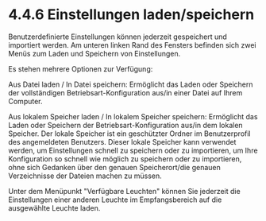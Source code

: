 # 4.4.6 Einstellungen laden/speichern

Benutzerdefinierte Einstellungen können jederzeit gespeichert und importiert werden. Am unteren linken Rand des Fensters befinden sich zwei Menüs zum Laden und Speichern von Einstellungen.

Es stehen mehrere Optionen zur Verfügung:

Aus Datei laden / In Datei speichern:
Ermöglicht das Laden oder Speichern der vollständigen Betriebsart-Konfiguration aus/in einer Datei auf Ihrem Computer.

Aus lokalem Speicher laden / In lokalem Speicher speichern:
Ermöglicht das Laden oder Speichern der Betriebsart-Konfiguration aus/in dem lokalen Speicher. Der lokale Speicher ist ein geschützter Ordner im Benutzerprofil des angemeldeten Benutzers.
Dieser lokale Speicher kann verwendet werden, um Einstellungen schnell zu speichern oder zu importieren, um Ihre Konfiguration so schnell wie möglich zu speichern oder zu importieren, ohne sich Gedanken über den genauen Speicherort/die genauen Verzeichnisse der Dateien machen zu müssen.

Unter dem Menüpunkt "Verfügbare Leuchten" können Sie jederzeit die Einstellungen einer anderen Leuchte im Empfangsbereich auf die ausgewählte Leuchte laden. 